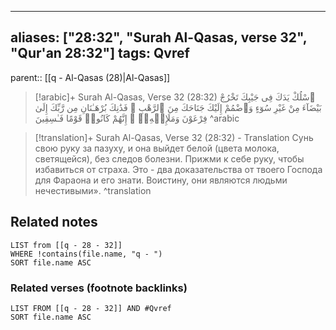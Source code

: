 
---
aliases: ["28:32", "Surah Al-Qasas, verse 32", "Qur'an 28:32"]
tags: Qvref
---

parent:: [[q - Al-Qasas (28)|Al-Qasas]]

> [!arabic]+ Surah Al-Qasas, Verse 32 (28:32)
> <span class="quran-arabic">ٱسْلُكْ يَدَكَ فِى جَيْبِكَ تَخْرُجْ بَيْضَآءَ مِنْ غَيْرِ سُوٓءٍ وَٱضْمُمْ إِلَيْكَ جَنَاحَكَ مِنَ ٱلرَّهْبِ ۖ فَذَٰنِكَ بُرْهَـٰنَانِ مِن رَّبِّكَ إِلَىٰ فِرْعَوْنَ وَمَلَإِي۟هِۦٓ ۚ إِنَّهُمْ كَانُوا۟ قَوْمًا فَـٰسِقِينَ</span>
^arabic

> [!translation]+ Surah Al-Qasas, Verse 32 (28:32) - Translation
> Сунь свою руку за пазуху, и она выйдет белой (цвета молока, светящейся), без следов болезни. Прижми к себе руку, чтобы избавиться от страха. Это - два доказательства от твоего Господа для Фараона и его знати. Воистину, они являются людьми нечестивыми».
^translation



## Related notes
```dataview
LIST from [[q - 28 - 32]]
WHERE !contains(file.name, "q - ")
SORT file.name ASC
```

### Related verses (footnote backlinks)
```dataview
LIST FROM [[q - 28 - 32]] AND #Qvref
SORT file.name ASC
```


